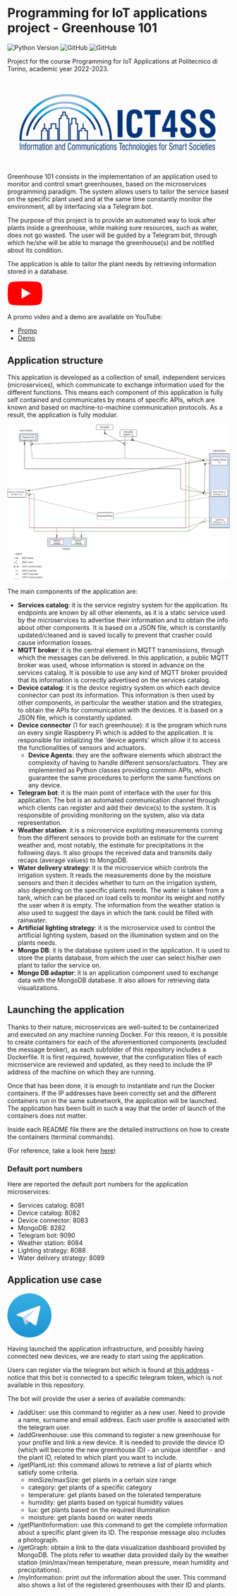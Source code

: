 # Programming for IoT applications project - Greenhouse 101

![Python Version](https://img.shields.io/badge/python-3.8%20|%203.10-informational?style=flat&logo=python&logoColor=white)
![GitHub](https://img.shields.io/github/contributors/iotprojectMPEG/mainproject?style=flat&logo=github)
![GitHub](https://img.shields.io/github/license/iotprojectMPEG/mainproject?style=flat)

Project for the course Programming for IoT Applications at Politecnico di Torino, academic year 2022-2023.

![ICT4SS_logo](/img/ict4ss_logo.jpg "Ict for Smart Societies")

Greenhouse 101 consists in the implementation of an application used to monitor and control smart greenhouses, based on the microservices programming paradigm. The system allows users to tailor the service based on the specific plant used and at the same time constantly monitor the environment, all by interfacing via a Telegram bot.

The purpose of this project is to provide an automated way to look after plants inside a greenhouse, while making sure resources, such as water, does not go wasted. The user will be guided by a Telegram bot, through which he/she will be able to manage the greenhouse(s) and be notified about its condition.

The application is able to tailor the plant needs by retrieving information stored in a database.

<img src="img/youtube.svg" width="80">

A promo video and a demo are available on YouTube:

* [Promo](https://youtu.be/0MKoJqTkVQ4)
* [Demo](https://youtu.be/5EUWtzwSwGE)

## Application structure

This applcation is developed as a collection of small, independent services (microservices), which communicate to exchange information used for the different functions.
This means each component of this application is fully self contained and communicates by means of specific APIs, which are known and based on machine-to-machine communication protocols. As a result, the application is fully modular.

![App architecture](/img/app_architecture.jpg "Application architecture")

The main components of the application are:

* **Services catalog**: it is the service registry system for the application. Its endpoints are known by all other elements, as it is a static service used by the microservices to advertise their information and to obtain the info about other components. It is based on a JSON file, which is constantly updated/cleaned and is saved locally to prevent that crasher could cause information losses.
* **MQTT broker**: it is the central element in MQTT transmissions, through which the messages can be delivered. In this application, a public MQTT broker was used, whose information is stored in advance on the services catalog. It is possible to use any kind of MQTT broker provided that its information is correctly advertised on the services catalog.
* **Device catalog**: it is the device registry system on which each device connector can post its information. This information is then used by other components, in particular the weather station and the strategies, to obtain the APIs for communication with the devices. It is based on a JSON file, which is constantly updated.
* **Device connector** (1 for each greenhouse): it is the program which runs on every single Raspberry Pi which is added to the application. It is responsible for initializing the 'device agents' which allow it to access the functionalities of sensors and actuators.
  * **Device Agents**: they are the software elements which abstract the complexity of having to handle different sensors/actuators. They are implemented as Python classes providing common APIs, which guarantee the same procedures to perform the same functions on any device.
* **Telegram bot**: it is the main point of interface with the user for this application. The bot is an automated communication channel through which clients can register and add their device(s) to the system. It is responsible of providing monitoring on the system, also via data representation.
* **Weather station**: it is a microservice exploiting measurements coming from the different sensors to provide both an estimate for the current weather and, most notably, the estimate for precipitations in the following days. It also groups the received data and transmits daily recaps (average values) to MongoDB.
* **Water delivery strategy**: it is the microservice which controls the irrigation system. It reads the measurements done by the moisture sensors and then it decides whether to turn on the irrigation system, also depending on the specific plants needs. The water is taken from a tank, which can be placed on load cells to monitor its weight and notify the user when it is empty. The information from the weather station is also used to suggest the days in which the tank could be filled with rainwater.
* **Artificial lighting strategy**: it is the microservice used to control the artificial lighting system, based on the illumination system and on the plants needs.
* **Mongo DB**: it is the database system used in the application. It is used to store the plants database, from which the user can select his/her own plant to tailor the service on.
* **Mongo DB adaptor**: it is an application component used to exchange data with the MongoDB database. It also allows for retrieving data visualizations.

## Launching the application

Thanks to their nature, microservices are well-suited to be containerized and executed on any machine running Docker. For this reason, it is possible to create containers for each of the aforementioned components (excluded the message broker), as each subfolder of this repository includes a Dockerfile.
It is first required, however, that the configuration files of each microservice are reviewed and updated, as they need to include the IP address of the machine on which they are running.

Once that has been done, it is enough to instantiate and run the Docker containers. If the IP addresses have been correctly set and the different containers run in the same subnetwork, the application will be launched. The application has been built in such a way that the order of launch of the containers does not matter.

Inside each README file there are the detailed instructions on how to create the containers (terminal commands).

(For reference, take a look here [here](https://docs.docker.com/get-started/))

### Default port numbers

Here are reported the default port numbers for the application microservices:

* Services catalog: 8081
* Device catalog: 8082
* Device connector: 8083
* MongoDB: 8282
* Telegram bot: 9090
* Weather station: 8084
* Lighting strategy: 8088
* Water delivery strategy: 8089

## Application use case

<img src="img/telegram_logo.svg" width="100">

Having launched the application infrastructure, and possibly having connected new devices, we are ready to start using the application.

Users can register via the telegram bot which is found at [this address](http://t.me/IoT_project_group17_bot) - notice that this  bot is connected to a specific telegram token, which is not available in this repository.

The bot will provide the user a series of available commands:

* /addUser: use this command to register as a new user. Need to provide a name, surname and email address. Each user profile is associated with the telegram user.
* /addGreenhouse: use this command to register a new greenhouse for your profile and link a new device. It is needed to provide the device ID (which will become the new greenhouse ID) - an unique identifier - and the plant ID, related to which plant you want to include.
* /getPlantList: this command allows to retrieve a list of plants which satisfy some criteria.
  * minSize/maxSize: get plants in a certain size range
  * category: get plants of a specific category
  * temperature: get plants based on the tolerated temperature
  * humidity: get plants based on typical humidity values
  * lux: get plants based on the required illumination
  * moisture: get plants based on water needs
* /getPlantInformation: use this command to get the complete information about a specific plant given its ID. The response message also includes a photograph.
* /getGraph: obtain a link to the data visualization dashboard provided by MongoDB. The plots refer to weather data provided daily by the weather station (min/max/mean temperature, mean pressure, mean humidity and precipitations).
* /myInformation: print out the information about the user. This command also shows a list of the registered greenhouses with their ID and plants.

